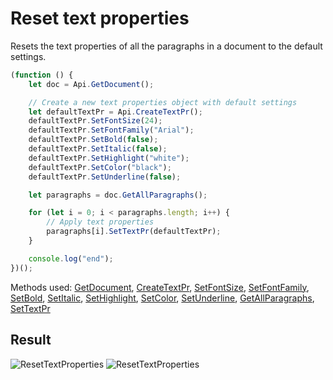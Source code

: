 # Reset text properties

Resets the text properties of all the paragraphs in a document to the default settings.

```ts
(function () {
    let doc = Api.GetDocument();

    // Create a new text properties object with default settings
    let defaultTextPr = Api.CreateTextPr();
    defaultTextPr.SetFontSize(24);
    defaultTextPr.SetFontFamily("Arial");
    defaultTextPr.SetBold(false);
    defaultTextPr.SetItalic(false);
    defaultTextPr.SetHighlight("white");
    defaultTextPr.SetColor("black");
    defaultTextPr.SetUnderline(false);

    let paragraphs = doc.GetAllParagraphs();

    for (let i = 0; i < paragraphs.length; i++) {
        // Apply text properties
        paragraphs[i].SetTextPr(defaultTextPr);
    }

    console.log("end");
})();
```

Methods used: [GetDocument](../../../../office-api/usage-api/text-document-api/Api/Methods/GetDocument.md), [CreateTextPr](../../../../office-api/usage-api/text-document-api/Api/Methods/CreateTextPr.md), [SetFontSize](../../../../office-api/usage-api/text-document-api/ApiTextPr/Methods/SetFontSize.md), [SetFontFamily](../../../../office-api/usage-api/text-document-api/ApiTextPr/Methods/SetFontFamily.md), [SetBold](../../../../office-api/usage-api/text-document-api/ApiTextPr/Methods/SetBold.md), [SetItalic](../../../../office-api/usage-api/text-document-api/ApiTextPr/Methods/SetItalic.md), [SetHighlight](../../../../office-api/usage-api/text-document-api/ApiTextPr/Methods/SetHighlight.md), [SetColor](../../../../office-api/usage-api/text-document-api/ApiTextPr/Methods/SetColor.md), [SetUnderline](../../../../office-api/usage-api/text-document-api/ApiTextPr/Methods/SetUnderline.md), [GetAllParagraphs](../../../../office-api/usage-api/text-document-api/ApiDocument/Methods/GetAllParagraphs.md), [SetTextPr](../../../../office-api/usage-api/text-document-api/ApiParagraph/Methods/SetTextPr.md)

## Result

![ResetTextProperties](/assets/images/plugins/reset-text-properties.png#gh-light-mode-only)
![ResetTextProperties](/assets/images/plugins/reset-text-properties.dark.png#gh-dark-mode-only)
